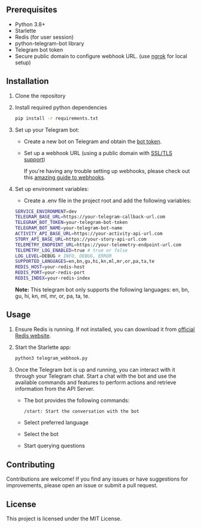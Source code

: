 
## Prerequisites

- Python 3.8+
- Starlette
- Redis (for user session)
- python-telegram-bot library
- Telegram bot token
- Secure public domain to configure webhook URL. (use [ngrok](https://ngrok.com/) for local setup)

## Installation

1. Clone the repository



2. Install required python dependencies

   ```bash
   pip install -r requirements.txt

3. Set up your Telegram bot:
   - Create a new bot on Telegram and obtain the [bot token](https://core.telegram.org/bots/tutorial#obtain-your-bot-token).
   - Set up a webhook URL (using a public domain with [SSL/TLS support](https://core.telegram.org/bots/webhooks#always-ssl-tls))

     If you're having any trouble setting up webhooks, please check out this [amazing guide to webhooks](https://core.telegram.org/bots/webhooks).

4. Set up environment variables:
   - Create a .env file in the project root and add the following variables:
   ```bash
   SERVICE_ENVIRONMENT=dev
   TELEGRAM_BASE_URL=https://your-telegram-callback-url.com
   TELEGRAM_BOT_TOKEN=your-telegram-bot-token
   TELEGRAM_BOT_NAME=your-telegram-bot-name
   ACTIVITY_API_BASE_URL=https://your-activity-api-url.com
   STORY_API_BASE_URL=https://your-story-api-url.com
   TELEMETRY_ENDPOINT_URL=https://your-telemetry-endpoint-url.com
   TELEMETRY_LOG_ENABLED=true # true or false
   LOG_LEVEL=DEBUG # INFO, DEBUG, ERROR
   SUPPORTED_LANGUAGES=en,bn,gu,hi,kn,ml,mr,or,pa,ta,te
   REDIS_HOST=your-redis-host
   REDIS_PORT=your-redis-port
   REDIS_INDEX=your-redis-index
   ```
   **Note:** This telegram bot only supports the following languages: en, bn, gu, hi, kn, ml, mr, or, pa, ta, te.

## Usage

1. Ensure Redis is running. If not installed, you can download it from [official Redis website](https://redis.io/).

2. Start the Starlette app:
   ```bash
   python3 telegram_webhook.py

3. Once the Telegram bot is up and running, you can interact with it through your Telegram chat. Start a chat with the bot and use the available commands and features to perform actions and retrieve information from the API Server.

   - The bot provides the following commands:

      ```bash 
      /start: Start the conversation with the bot

   - Select preferred language
   - Select the bot
   - Start querying questions

## Contributing
Contributions are welcome! If you find any issues or have suggestions for improvements, please open an issue or submit a pull request.

## License
This project is licensed under the MIT License.
